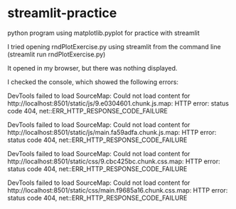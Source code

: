 # streamlit-practice

python program using matplotlib.pyplot for practice with streamlit

I tried opening rndPlotExercise.py using streamlit from the command
line (streamlit run rndPlotExercise.py)

It opened in my browser, but there was nothing displayed.

I checked the console, which showed the following errors:

DevTools failed to load SourceMap: Could not load content for http://localhost:8501/static/js/9.e0304601.chunk.js.map: HTTP error: status code 404, net::ERR_HTTP_RESPONSE_CODE_FAILURE

DevTools failed to load SourceMap: Could not load content for http://localhost:8501/static/js/main.fa59adfa.chunk.js.map: HTTP error: status code 404, net::ERR_HTTP_RESPONSE_CODE_FAILURE

DevTools failed to load SourceMap: Could not load content for http://localhost:8501/static/css/9.cbc425bc.chunk.css.map: HTTP error: status code 404, net::ERR_HTTP_RESPONSE_CODE_FAILURE

DevTools failed to load SourceMap: Could not load content for http://localhost:8501/static/css/main.f9685a16.chunk.css.map: HTTP error: status code 404, net::ERR_HTTP_RESPONSE_CODE_FAILURE

